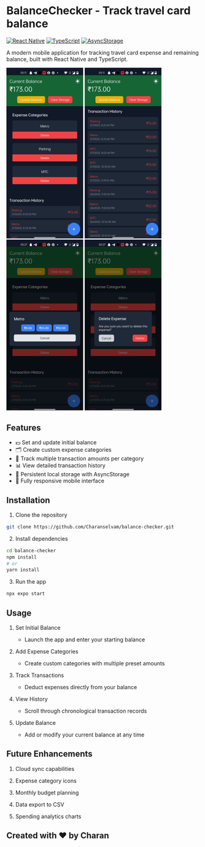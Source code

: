 # BalanceChecker - Track travel card balance

[![React Native](https://img.shields.io/badge/React_Native-20232A?style=for-the-badge&logo=react&logoColor=61DAFB)](https://reactnative.dev/)
[![TypeScript](https://img.shields.io/badge/TypeScript-007ACC?style=for-the-badge&logo=typescript&logoColor=white)](https://www.typescriptlang.org/)
[![AsyncStorage](https://img.shields.io/badge/AsyncStorage-6DB33F?style=for-the-badge&logo=react&logoColor=white)](https://react-native-async-storage.github.io/async-storage/)

A modern mobile application for tracking travel card expense and remaining balance, built with React Native and TypeScript.

<p float="center">
<img  width="200"  src="https://github.com/Charanselvam/balance-checker/blob/main/assets/app%20preview%201.jpg?raw=true">
<img  width="200"  src="https://github.com/Charanselvam/balance-checker/blob/main/assets/app%20preview%202.jpg?raw=true">
<img  width="200"  src="https://github.com/Charanselvam/balance-checker/blob/main/assets/app%20preview%203.jpg?raw=true">
<img  width="200"  src="https://github.com/Charanselvam/balance-checker/blob/main/assets/app%20preview%204.jpg?raw=true">
</p>

## Features

- 💵 Set and update initial balance
- 🗂 Create custom expense categories
- 💸 Track multiple transaction amounts per category
- 📊 View detailed transaction history
- 📱 Persistent local storage with AsyncStorage
- 📱 Fully responsive mobile interface

## Installation

1. Clone the repository
```bash
git clone https://github.com/Charanselvam/balance-checker.git
```
2. Install dependencies
```bash
cd balance-checker
npm install
# or
yarn install
```
3. Run the app
```bash
npx expo start
```

## Usage
1. Set Initial Balance
   - Launch the app and enter your starting balance

2. Add Expense Categories
   - Create custom categories with multiple preset amounts

3. Track Transactions
   - Deduct expenses directly from your balance

4. View History
   - Scroll through chronological transaction records

5. Update Balance
   - Add or modify your current balance at any time

## Future Enhancements
1. Cloud sync capabilities

2. Expense category icons

3. Monthly budget planning

4. Data export to CSV

5. Spending analytics charts

## Created with ❤️ by Charan
